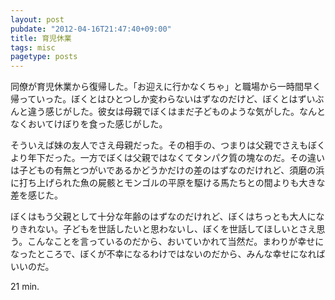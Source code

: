 ```yaml
---
layout: post
pubdate: "2012-04-16T21:47:40+09:00"
title: 育児休業
tags: misc
pagetype: posts
---
```

同僚が育児休業から復帰した。「お迎えに行かなくちゃ」と職場から一時間早く帰っていった。ぼくとはひとつしか変わらないはずなのだけど、ぼくとはずいぶんと違う感じがした。彼女は母親でぼくはまだ子どものような気がした。なんとなくおいてけぼりを食った感じがした。

そういえば妹の友人でさえ母親だった。その相手の、つまりは父親でさえもぼくより年下だった。一方でぼくは父親ではなくてタンパク質の塊なのだ。その違いは子どもの有無とつがいであるかどうかだけの差のはずなのだけれど、須磨の浜に打ち上げられた魚の屍骸とモンゴルの平原を駆ける馬たちとの間よりも大きな差を感じた。

ぼくはもう父親として十分な年齢のはずなのだけれど、ぼくはちっとも大人になりきれない。子どもを世話したいと思わないし、ぼくを世話してほしいとさえ思う。こんなことを言っているのだから、おいていかれて当然だ。まわりが幸せになったところで、ぼくが不幸になるわけではないのだから、みんな幸せになればいいのだ。

21 min.
